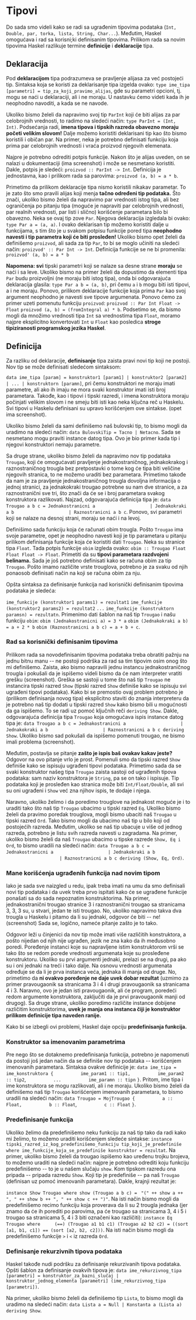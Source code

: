 # Tipovi

Do sada smo videli kako se radi sa ugrađenim tipovima podataka  (`Int, Double, par, torka, lista, String, Char...`). Međutim, Haskel omogućava i rad sa korisni;ki definisanim tipovima. Prilikom rada sa novim tipovima Haskel razlikuje termine <b>definicije</b> i <b>deklaracije</b> tipa.

## Deklaracija
Pod <b>deklaracijom</b> tipa podrazumeva se pravljenje alijasa za već postojeći tip. Sintaksa koja se koristi za deklarisanje tipa izgelda ovako:
`type ime_tipa [parametri] = tip_za_koji_pravimo_alijas`, gde su parametri opcioni, tj. mogu se naći u deklaraciji, ali i ne moraju. U nastavku ćemo videti kada ih je neophodno navoditi, a kada se ne navode. 

Ukoliko bismo želeli da napravimo svoj tip `ParInt` koji će biti alijas za par celobrojnih vrednosti, to radimo na sledeći način:
`type ParInt = (Int, Int)`. Podsećanja radi, <b>imena tipova i tipskih razreda obavezno moraju početi velikim slovom!</b> Dalje možemo koristiti deklarisani tip kao što bismo koristili i običan par. Na primer, neka je potrebno definisati funkciju koja prima par celobrojnih vrednosti i vraća proizvod njegovih elemenata. 

Najpre je potrebno odrediti potpis funkcije. Nakon što je alijas uveden, on se nalazi u dokumentaciji (ima screenshot) i može se nesmetano koristiti. Dakle, potpis je sledeći: 
`proizvod :: ParInt -> Int`. Definicija je jednostavna, kao i prilikom rada sa parovima:
`proizvod (a, b) = a * b`. 

Primetimo da prilikom deklaracije tipa nismo koristili nikakav parametar. To je zato što smo pravili alijas koji menja <b>tačno određeni tip podataka.</b> Što znači, ukoliko bismo želeli da napravimo par vrednosti istog tipa, ali bez ograničenja po pitanju tipa (moguće je napraviti par celobrojnih vrednosti, par realnih vrednosti, par listi i slično) korišćenje parametara bilo bi obavezno. Neka se ovaj tip zove `Par`. Njegova deklaracija izgledala bi ovako: 
`type Par a = (a, a)`.  I ovako deklarisan tip možemo koristiti dalje u funkcijama, s tim što je u svakom potpisu funkcije pored tipa <b>neophodno navesti i tip parametra koji će biti prosleđen!</b> Ukoliko bismo opet želeli da definišemo `proizvod`, ali sada za tip `Par`, to bi se moglo učiniti na sledeći način:
`proizvod' :: Par Int -> Int`. Definicija funkcije se ne bi promenila:
`proizvod' (a, b) = a * b`

<b>Napomena: svi</b> tipski parametri koji se nalaze sa desne strane <b>moraju</b> se naći i sa leve. Ukoliko bismo na primer želeli da dopustimo da elementi tipa `Par` budu proizvoljni (ne moraju biti istog tipa), onda bi odgovarajuća deklaracija glasila:
`type Par a b = (a, b)`, pri čemu `a` i `b` mogu biti isti tipovi, a i ne moraju. Ponovo, prilikom deklaracije funkcije koja prima `Par` kao svoj argument neophodno je navesti sve tipove argumenata. Ponovo ćemo za primer uzeti  pomenutu funkciju `proizvod`:
`proizvod :: Par Int Float -> Float`
`proizvod (a, b) = (fromIntegral a) * b`. Podsetimo se, da bismo mogli da množimo vrednosti tipa `Int` sa vrednostima tipa `Float`, moramo najpre eksplicitno konvertovati `Int` u `Float` kao posledica <b>stroge tipiziranosti programskog jezika Haskel</b>.

## Definicija
Za razliku od deklaracije, <b>definisanje</b> tipa zaista pravi novi tip koji ne postoji. Nov tip se može definisati sledećom sintaksom:

`data ime_tipa [param] = konstruktor1 [param1] | konstruktor2 [param2] | ... | konstruktorn [paramn]`, pri čemu konstruktori ne moraju imati parametre, ali ako ih imaju ne mora svaki konstruktor imati isti broj parametara. Takođe, kao i tipovi i tipski razredi, i imena konstruktora moraju počinjati velikim slovom i ne smeju biti isti kao neka ključna reč u Haskelu. Svi tipovi u Haskelu definisani su upravo korišćenjem ove sintakse. (opet ima screenshot). 

Ukoliko bismo želeli da sami definišemo naš bulovski tip, to bismo mogli da uradimo na sledeći način: 
`data BulovskiTip = Tacno | Netacno`.  Sada se nesmetano mogu praviti instance datog tipa.  Ovo je bio primer kada tip i njegovi konstruktori nemaju parametre.

Sa druge strane, ukoliko bismo želeli da napravimo nov tip podataka `Trougao`, koji će omogućavati pravljenje jednakostraničnog, jednakokrakog i raznostraničnog trougla bez pretpostavki o tome kog će tipa biti veličine njegovih stranica, to ne možemo uraditi bez parametara. Primetimo takođe da nam je za pravljenje jednakostraničnog trougla dovoljna informacija o jednoj stranici, za jednakokraki trougao potrebne su nam dve stranice, a za raznostranični sve tri, što znači da će se i broj parametara svakog konstruktora razlikovati. Najzad, odgovarajuća definicija tipa je:
`data Trougao a b c = Jednakostranicni a`
			&nbsp; &nbsp;&nbsp;&nbsp;&nbsp;&nbsp;&nbsp;&nbsp;&nbsp;&nbsp;&nbsp;&nbsp;&nbsp;&nbsp;&nbsp;&nbsp;&nbsp;&nbsp;&nbsp;&nbsp;&nbsp;&nbsp;&nbsp;&nbsp;&nbsp;&nbsp;&nbsp;&nbsp;&nbsp;&nbsp;&nbsp;&nbsp;&nbsp;&nbsp;&nbsp;	`| Jednakokraki a b`
              &nbsp;&nbsp;&nbsp;&nbsp;&nbsp;&nbsp;&nbsp;&nbsp;&nbsp;&nbsp;&nbsp;&nbsp;&nbsp;&nbsp;&nbsp;&nbsp;&nbsp;&nbsp;&nbsp;&nbsp;&nbsp;&nbsp;&nbsp;&nbsp;&nbsp;&nbsp;&nbsp;&nbsp;&nbsp;&nbsp;&nbsp;&nbsp;&nbsp;&nbsp;&nbsp;&nbsp;  `| Raznostranicni a b c`.  Ponovo, svi parametri koji se nalaze na desnoj strani, moraju se naći i na levoj.

Definišimo sada funkciju koja će računati obim trougla. Pošto  `Trougao` ima svoje parametre, opet je neophodno navesti koji je tip parametara u pitanju prilikom definisanja funkcije koja će koristiti dati `Trougao`. Neka su stranice tipa `Float`. Tada potpis funkcije `obim` izgleda ovako:
`obim :: Trougao Float Float Float -> Float`. Primetiti da su <b>tipovi parametara razdvojeni belinama.</b> Sada je još potrebno definisati kako se računa obim za tip `Trougao`. Pošto imamo različite vrste trouglova, potrebno je za svaku od njih ponaosob definisati način na koji se računa obim za nju. 

Opšta sintaksa za definisanje funkcija nad korisnički definisanim tipovima podataka je sledeća:

`ime_funkcije (konstruktor1 params1) = rezultat1`
`ime_funkcije (konstruktor2 params2) = rezultat2`
`...`
`ime_funkcije (konstruktorn paramsn) = rezultatn`.  Primenimo dati šablon na naš tip `Trougao` i našu funkciju `obim`:
`obim (Jednakostranicni a) = 3 * a`
`obim (Jednakokraki a b) = a + 2 * b`
`obim (Raznostranicni a b c) = a + b + c`.  

### Rad sa korisnički definisanim tipovima

Prilikom rada sa novodefinisanim tipovima podataka treba obratiti pažnju na jednu bitnu manu -- ne postoji podrška za rad sa tim tipovim osim onog što mi definišemo. Zaista, ako bismo napravili jednu instancu jednakostraničnog trougla i pokušali da je ispišemo videli bismo da će nam interpreter vratiti grešku (screenshot). Greška se sastoji u tome što naš tip `Trougao` ne instancira tipski razred `Show` (tipski razred `Show` definiše kako se ispisuju svi ugrađeni tipovi podataka). Kako bi se premostio ovaj problem potrebno je (prilikom definisanja novog tipa) eksplicitno staviti do znanja interpreteru da je potrebno naš tip dodati u tipski razred `Show` kako bismo bili u mogućnosti da ga ispišemo. To se radi uz pomoć ključnih reči `deriving Show`. Dakle, odgovarajuća definicija tipa `Trougao` koja omogućava ispis instance datog tipa je:
`data Trougao a b c = Jednakostranicni a`
			&nbsp; &nbsp;&nbsp;&nbsp;&nbsp;&nbsp;&nbsp;&nbsp;&nbsp;&nbsp;&nbsp;&nbsp;&nbsp;&nbsp;&nbsp;&nbsp;&nbsp;&nbsp;&nbsp;&nbsp;&nbsp;&nbsp;&nbsp;&nbsp;&nbsp;&nbsp;&nbsp;&nbsp;&nbsp;&nbsp;&nbsp;&nbsp;&nbsp;&nbsp;&nbsp;	`| Jednakokraki a b`
              &nbsp;&nbsp;&nbsp;&nbsp;&nbsp;&nbsp;&nbsp;&nbsp;&nbsp;&nbsp;&nbsp;&nbsp;&nbsp;&nbsp;&nbsp;&nbsp;&nbsp;&nbsp;&nbsp;&nbsp;&nbsp;&nbsp;&nbsp;&nbsp;&nbsp;&nbsp;&nbsp;&nbsp;&nbsp;&nbsp;&nbsp;&nbsp;&nbsp;&nbsp;&nbsp;&nbsp;  `| Raznostranicni a b c deriving Show`. Ukoliko bismo sad pokušali da ispišemo pomenuti trougao, ne bismo imali problema (screenshot).

Međutim, postavlja se pitanje <b>zašto je ispis baš ovakav kakav jeste?</b> 
Odgovor na ovo pitanje vrlo je prost. Pomenuli smo da tipski razred `Show` definiše kako se ispisuju ugrađeni tipovi podataka. Primetimo sada da se svaki konstruktor našeg tipa `Trougao` zaista sastoji od ugrađenih tipova podataka: sam naziv konstruktora je `String`, pa se on tako i ispisuje. Tip podataka koji je prosleđen kao stranica može biti `Int/Float/Double`, ali svi su oni ugrađeni i `Show` već zna njihov ispis, te dodaje i njega.

Naravno, ukoliko želimo i da poredimo trouglove na jednakost moguće je i to uraditi tako što naš tip `Trougao` ubacimo u tipski razred `Eq`. Ukoliko bismo želeli da pravimo poredak trouglova, mogli bismo ubaciti naš `Trougao` u tipski razred `Ord`. Tako bismo mogli da ubacimo naš tip u bilo koji od postojećih razreda. Međutim, ukoliko se naš tip ubacuje u više od jednog razreda, potrebno je listu svih razreda navesti u zagradama. Na primer, ukoliko bismo želeli da naš `Trougao` ubacimo u tipske razrede `Show, Eq i Ord`, to bismo uradili na sledeći način:
`data Trougao a b c = Jednakostranicni a`
			&nbsp; &nbsp;&nbsp;&nbsp;&nbsp;&nbsp;&nbsp;&nbsp;&nbsp;&nbsp;&nbsp;&nbsp;&nbsp;&nbsp;&nbsp;&nbsp;&nbsp;&nbsp;&nbsp;&nbsp;&nbsp;&nbsp;&nbsp;&nbsp;&nbsp;&nbsp;&nbsp;&nbsp;&nbsp;&nbsp;&nbsp;&nbsp;&nbsp;&nbsp;&nbsp;	`| Jednakokraki a b`
              &nbsp;&nbsp;&nbsp;&nbsp;&nbsp;&nbsp;&nbsp;&nbsp;&nbsp;&nbsp;&nbsp;&nbsp;&nbsp;&nbsp;&nbsp;&nbsp;&nbsp;&nbsp;&nbsp;&nbsp;&nbsp;&nbsp;&nbsp;&nbsp;&nbsp;&nbsp;&nbsp;&nbsp;&nbsp;&nbsp;&nbsp;&nbsp;&nbsp;&nbsp;&nbsp;&nbsp;  `| Raznostranicni a b c deriving (Show, Eq, Ord)`.

### Mane korišćenja ugrađenih funkcija nad novim tipom  

Iako je sada sve naizgled u redu, ipak treba imati na umu da smo definisali novi tip podataka i da uvek treba prvo ispitati kako će se ugrađene funkcije ponašati sa do sada nepoznatim konstruktorima. Na primer, jednakostranični trougao stranice 3 i raznostranični trougao sa stranicama 3, 3, 3 su, u stvari, jedan te isti trougao. No, ukoliko napravimo takva dva trougla u Haskelu i pitamo da li su jednaki, odgovor će biti -- ne! (screenshot) Sada se, logično, nameće pitanje zašto je to tako.

 Odgovor leži u činjenici da nov tip može imati više različitih konstruktora, a pošto nijedan od njih nije ugrađen, jezik ne zna kako da ih međusobno poredi. Poređenje instanci koje su napravljene istim konstruktorom vrši se tako što se redom porede vrednosti argumenata koje su prosleđene konstruktoru. Ukoliko su prvi argumenti jednaki, prelazi se na drugi, pa ako su i oni jednaki na treći i tako dalje. Na osnovu vrednosti argumenata određuje se da li je prva instanca veća, jednaka ili manja od druge. No, primetimo da <b>ni ovakvo poređenje ne daje uvek dobar rezultat</b> (uzmimo za primer pravougaonik sa stranicama 3 i 4 i drugi pravougaonik sa stranicama 4 i 3. Naravno, ovo je jedan isti pravougaonik, ali će program, poredeći redom argumente konstruktora, zaključiti da je prvi pravougaonik manji od drugog).
Sa druge strane, ukoliko poredimo različite instance dobijene različitim konstruktorima, <b>uvek je manja ona instanca čiji je konstruktor prilikom definicije tipa naveden ranije.</b>

Kako bi se izbegli ovi problemi, Haskel daje opciju <b>predefinisanja funkcija.</b>

### Konstruktor sa imenovanim parametrima

Pre nego što se dotaknemo predefinisanja funkcija, potrebno je napomenuti da postoji još jedan način da se definiše nov tip podataka -- korišćenjem imenovanih parametara. Sintaksa ovakve definicije je:
`data ime_tipa = ime_konstruktora {`
&nbsp;&nbsp;&nbsp;&nbsp;&nbsp;&nbsp;&nbsp;&nbsp;&nbsp;&nbsp;&nbsp;&nbsp;&nbsp;&nbsp;&nbsp;&nbsp;&nbsp;&nbsp;`ime_param1 :: tip1,`
&nbsp;&nbsp;&nbsp;&nbsp;&nbsp;&nbsp;&nbsp;&nbsp;&nbsp;&nbsp;&nbsp;&nbsp;&nbsp;&nbsp;&nbsp;&nbsp;&nbsp;&nbsp;`ime_param2 :: tip2`,
&nbsp;&nbsp;&nbsp;&nbsp;&nbsp;&nbsp;&nbsp;&nbsp;&nbsp;&nbsp;&nbsp;&nbsp;&nbsp;&nbsp;&nbsp;&nbsp;&nbsp;&nbsp;`...`
&nbsp;&nbsp;&nbsp;&nbsp;&nbsp;&nbsp;&nbsp;&nbsp;&nbsp;&nbsp;&nbsp;&nbsp;&nbsp;&nbsp;&nbsp;&nbsp;&nbsp;&nbsp;`ime_paramn :: tipn`
`}`.  Pritom, ime tipa i ime konstruktora se mogu razlikovati, ali i ne moraju. Ukoliko bismo želeli da definišemo naš tip `Trougao` korišćenjem imenovanih parametara, to bismo uradili na sledeći način:
`data Trougao = MojTrougao {`
&nbsp;&nbsp;&nbsp;&nbsp;&nbsp;&nbsp;&nbsp;&nbsp;&nbsp;&nbsp;&nbsp;&nbsp;&nbsp;&nbsp;&nbsp;&nbsp;&nbsp;&nbsp;`a :: Float,`
&nbsp;&nbsp;&nbsp;&nbsp;&nbsp;&nbsp;&nbsp;&nbsp;&nbsp;&nbsp;&nbsp;&nbsp;&nbsp;&nbsp;&nbsp;&nbsp;&nbsp;&nbsp;`b :: Float`,
&nbsp;&nbsp;&nbsp;&nbsp;&nbsp;&nbsp;&nbsp;&nbsp;&nbsp;&nbsp;&nbsp;&nbsp;&nbsp;&nbsp;&nbsp;&nbsp;&nbsp;&nbsp;`c :: Float`
`}`.

### Predefinisanje funkcija

Ukoliko želimo da predefinišemo neku funkciju za naš tip tako da radi kako mi želimo, to možemo uraditi korišćenjem sledeće sintakse:
`instance tipski_razred_iz_kog_predefinišemo_funkciju tip_koji_je_predefiniše where ime_funkcije_koja_se_predefiniše konstruktor = rezultat`. Na primer, ukoliko bismo želeli da trougao ispišemo kao uređenu trojku brojeva, to možemo uraditi na sledeći način: najpre je potrebno odrediti koju funkciju predefinišemo -- to je u našem slučaju `show`. Kom tipskom razredu ona pripada -- pripada razredu `Show`. Koji tip je predefiniše -- pa naš `Trougao` (definisan uz pomoć imenovanih parametara). Dakle, krajnji rezultat je:

`instance Show Trougao where show (Trougao a b c) = `
`"(" ++ show a ++ ", " ++ show b ++ ", " ++ show c ++ ")"`. 
Na isti način bismo mogli da predefinišemo recimo funkciju koja proverava da li su 2 trougla jednaka (jer znamo da će ih porediti po parovima, pa će trougao sa stranicama 3, 4 i 5 i trougao sa stranicama 5, 4 i 3 biti označeni kao različiti):
`instance Eq Trougao where`
    &nbsp;&nbsp;&nbsp;&nbsp;&nbsp;&nbsp;&nbsp;&nbsp; `(==) (Trougao a1 b1 c1) (Trougao a2 b2 c2) = ((sort [a1, b1, c1]) == (sort [a2, b2, c2]))`. Na isti način bismo mogli da predefinišemo funkcije `>` i `<` iz razreda `Ord`.

### Definisanje rekurzivnih tipova podataka

Haskel takođe nudi podršku za definisanje rekurzivanih tipova podataka. Opšti šablon za definisanje ovakvih tipova je:
`data ime_rekurzivnog_tipa [parametri] = konstruktor_za_bazni_slučaj | konstruktor_jednog_elementa [parametri] (ime_rekurzivnog_tipa [parametri])`.

Na primer, ukoliko bismo želeli da definišemo tip `Lista`, to bismo mogli da uradimo na sledeći način:
`data Lista a = Null | Konstanta a (Lista a) deriving Show`.